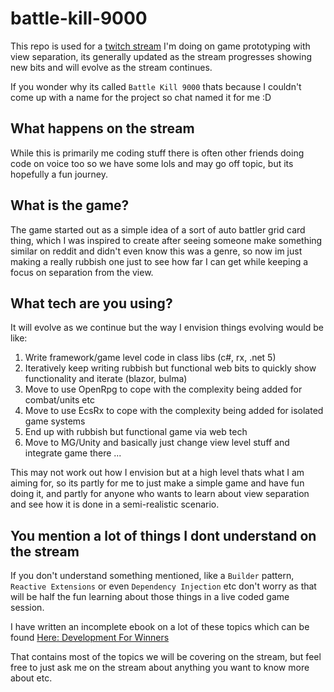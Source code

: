 # battle-kill-9000
This repo is used for a [twitch stream](https://www.twitch.tv/grofit) I'm doing on game prototyping with view separation, its generally updated as the stream progresses showing new bits and will evolve as the stream continues.

If you wonder why its called `Battle Kill 9000` thats because I couldn't come up with a name for the project so chat named it for me :D

## What happens on the stream
While this is primarily me coding stuff there is often other friends doing code on voice too so we have some lols and may go off topic, but its hopefully a fun journey.

## What is the game?
The game started out as a simple idea of a sort of auto battler grid card thing, which I was inspired to create after seeing someone make something similar on reddit and didn't even know this was a genre, so now im just making a really rubbish one just to see how far I can get while keeping a focus on separation from the view.

## What tech are you using?
It will evolve as we continue but the way I envision things evolving would be like:

1. Write framework/game level code in class libs (c#, rx, .net 5)
2. Iteratively keep writing rubbish but functional web bits to quickly show functionality and iterate (blazor, bulma)
3. Move to use OpenRpg to cope with the complexity being added for combat/units etc
4. Move to use EcsRx to cope with the complexity being added for isolated game systems
5. End up with rubbish but functional game via web tech
6. Move to MG/Unity and basically just change view level stuff and integrate game there
...

This may not work out how I envision but at a high level thats what I am aiming for, so its partly for me to just make a simple game and have fun doing it, and partly for anyone who wants to learn about view separation and see how it is done in a semi-realistic scenario.

## You mention a lot of things I dont understand on the stream
If you don't understand something mentioned, like a `Builder` pattern, `Reactive Extensions` or even `Dependency Injection` etc don't worry as that will be half the fun learning about those things in a live coded game session.

I have written an incomplete ebook on a lot of these topics which can be found [Here: Development For Winners](https://grofit.gitbooks.io/development-for-winners/content/)

That contains most of the topics we will be covering on the stream, but feel free to just ask me on the stream about anything you want to know more about etc.
